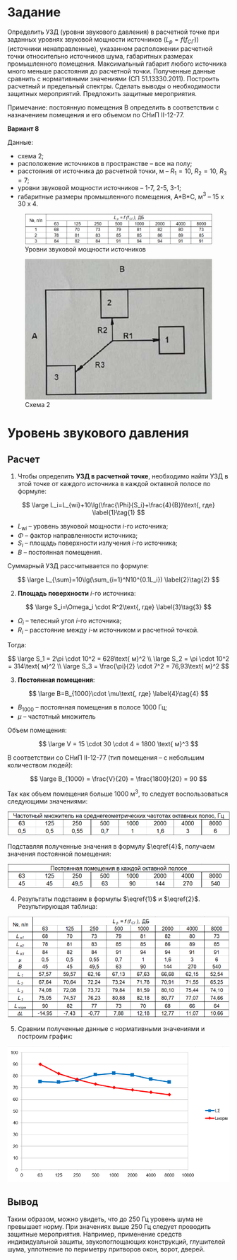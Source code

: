 # Задание

Определить УЗД (уровни звукового давления) в расчетной точке при заданных уровнях звуковой мощности источников ($L_p=f(f_{СГ})$) (источники ненаправленные), указанном расположении расчетной точки относительно источников шума, габаритных размерах промышленного помещения. Максимальный габарит любого источника много меньше расстояния до расчетной точки. Полученные данные сравнить с нормативными значениями (СП 51.13330.2011). Построить расчетный и предельный спектры. Сделать выводы о необходимости защитных мероприятий. Предложить защитные мероприятия.

Примечание: постоянную помещения В определить в соответствии с назначением помещения и его объемом по СНиП II-12-77.

**Вариант 8**

Данные:

- схема 2;
- расположение источников в пространстве – все на полу;
- расстояния от источника до расчетной точки, м – $R_1=10$, $R_2=10$, $R_3=7$;
- уровни звуковой мощности источников – 1-7, 2-5, 3-1;
- габаритные размеры промышленного помещения, A\*B\*C, м$^3$ – $15\text{ x }30\text{ x }4$.

<figure>
    <img src="./inc/table.png" alt="Таблица" style="zoom: 100%;"/>
    <figcaption>Уровни звуковой мощности источников</figcaption>
</figure>

<figure>
    <img src="./inc/scheme.png" alt="Схема" style="zoom: 90%;"/>
    <figcaption>Схема 2</figcaption>
</figure>

# Уровень звукового давления

## Расчет

1. Чтобы определить **УЗД в расчетной точке**, необходимо найти УЗД в этой точке от каждого источника в каждой октавной полосе по формуле:

$$
\large L_i=L_{wi}+10\lg(\frac{\Phi}{S_i}+\frac{4}{B})\text{, где} \label{1}\tag{1}
$$

- $L_{wi}$ – уровень звуковой мощности $i$-го источника;
- $\Phi$ – фактор направленности источника;
- $S_i$ – площадь поверхности излучения $i$-го источника;
- $B$ – постоянная помещения.

Суммарный УЗД рассчитывается по формуле:

$$
\large L_{\sum}=10\lg(\sum_{i=1}^N10^{0.1L_i}) \label{2}\tag{2}
$$

2. **Площадь поверхности** $i$-го источника:

$$
\large S_i=\Omega_i \cdot R^2\text{, где} \label{3}\tag{3}
$$

- $\Omega_i$ – телесный угол $i$-го источника;
- $R_i$ – расстояние между $i$-м источником и расчетной точкой.

Тогда:

$$
\large S_1 = 2\pi \cdot 10^2 = 628\text{ м}^2 \\
\large S_2 = \pi \cdot 10^2 = 314\text{ м}^2 \\
\large S_3 = \frac{\pi}{2} \cdot 7^2 = 76,93\text{ м}^2
$$

3. **Постоянная помещения**:

$$
\large B=B_{1000}\cdot \mu\text{, где} \label{4}\tag{4}
$$

- $B_{1000}$ – постоянная помещения в полосе 1000 Гц;
- $\mu$ – частотный множитель

Объем помещения:

$$
\large V = 15 \cdot 30 \cdot 4 = 1800 \text{ м}^3
$$

В соответствии со СНиП II-12-77 (тип помещения – с небольшим количеством людей):

$$
\large B_{1000} = \frac{V}{20} = \frac{1800}{20} = 90
$$

Так как объем помещения больше 1000 м$^3$, то следует воспользоваться следующими значениями:

![Mu](./inc/mu.png)

Подставляя полученные значения в формулу $\eqref{4}$, получаем значения постоянной помещения:

![B_const](./inc/b_const.png)

4. Результаты подставим в формулы $\eqref{1}$ и $\eqref{2}$. Результирующая таблица:

![Result](./inc/result.png)

5. Сравним полученные данные с нормативными значениями и построим график:

![Graph](./inc/graph.png)



## Вывод

Таким образом, можно увидеть, что до 250 Гц уровень шума не превышает норму. При значениях выше 250 Гц следует проводить защитные мероприятия. Например, применение средств индивидуальной защиты, звукопоглощающих конструкций, глушителей шума, уплотнение по периметру притворов окон, ворот, дверей.
